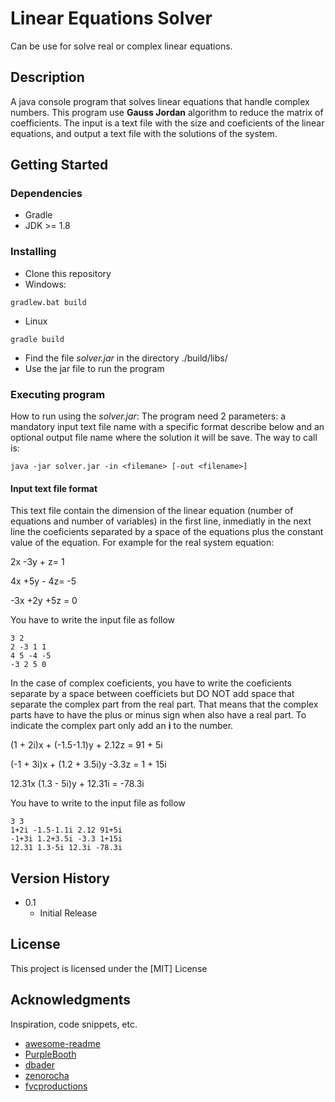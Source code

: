 # Linear Equations Solver

Can be use for solve real or complex linear equations.

## Description

A java console program that solves linear equations that handle complex numbers. This program
use **Gauss Jordan** algorithm to reduce the matrix of coefficients. The input is a text file 
with the size and coeficients of the linear equations, and output a text file with the solutions 
of the system.

## Getting Started

### Dependencies

* Gradle
* JDK >= 1.8

### Installing

* Clone this repository
* Windows:
```
gradlew.bat build
```
* Linux
```
gradle build
```
* Find the file _solver.jar_ in the directory ./build/libs/
* Use the jar file to run the program

### Executing program

How to run using the _solver.jar_: 
The program need 2 parameters: a mandatory input text file name with a specific format describe below
and an optional output file name where the solution it will be save. The way to call is:
```
java -jar solver.jar -in <filemane> [-out <filename>]
```

#### Input text file format
This text file contain the dimension of the linear equation (number of equations and number of variables) 
in the first line, inmediatly in the next line the coeficients separated by a space of the equations plus 
the constant value of the equation. For example for the real system equation:

2x -3y + z= 1

4x +5y - 4z= -5

-3x +2y +5z = 0

You have to write the input file as follow
```
3 2
2 -3 1 1
4 5 -4 -5
-3 2 5 0
```

In the case of complex coeficients, you have to write the coeficients separate by a space between coefficiets
but DO NOT add space that separate the complex part from the real part. That means that the complex parts
have to have the plus or minus sign when also have a real part. To indicate the complex part only add an **i** 
to the number.

(1 + 2i)x + (-1.5-1.1)y + 2.12z = 91 + 5i

(-1 + 3i)x + (1.2 + 3.5i)y -3.3z = 1 + 15i

12.31x (1.3 - 5i)y + 12.31i = -78.3i

You have to write to the input file as follow

```
3 3
1+2i -1.5-1.1i 2.12 91+5i
-1+3i 1.2+3.5i -3.3 1+15i
12.31 1.3-5i 12.3i -78.3i
```

## Version History

* 0.1
    * Initial Release

## License

This project is licensed under the [MIT] License

## Acknowledgments

Inspiration, code snippets, etc.
* [awesome-readme](https://github.com/matiassingers/awesome-readme)
* [PurpleBooth](https://gist.github.com/PurpleBooth/109311bb0361f32d87a2)
* [dbader](https://github.com/dbader/readme-template)
* [zenorocha](https://gist.github.com/zenorocha/4526327)
* [fvcproductions](https://gist.github.com/fvcproductions/1bfc2d4aecb01a834b46)